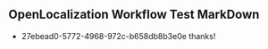 ## OpenLocalization Workflow Test MarkDown
* 27ebead0-5772-4968-972c-b658db8b3e0e thanks!

<!--HONumber=Sep16_HO1-->


